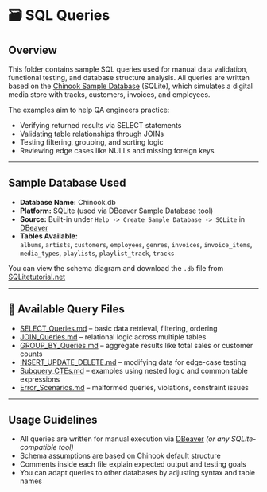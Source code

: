 # 🗃️ SQL Queries

## Overview

This folder contains sample SQL queries used for manual data validation, functional testing, and database structure analysis. All queries are written based on the [Chinook Sample Database](https://www.sqlitetutorial.net/sqlite-sample-database/) (SQLite), which simulates a digital media store with tracks, customers, invoices, and employees.

The examples aim to help QA engineers practice:

- Verifying returned results via SELECT statements  
- Validating table relationships through JOINs  
- Testing filtering, grouping, and sorting logic  
- Reviewing edge cases like NULLs and missing foreign keys

---

## Sample Database Used

- **Database Name:** Chinook.db  
- **Platform:** SQLite (used via DBeaver Sample Database tool)  
- **Source:** Built-in under `Help -> Create Sample Database -> SQLite` in [DBeaver](https://dbeaver.io/)  
- **Tables Available:**  
  `albums`, `artists`, `customers`, `employees`, `genres`, `invoices`, `invoice_items`, `media_types`, `playlists`, `playlist_track`, `tracks`

You can view the schema diagram and download the `.db` file from [SQLitetutorial.net](https://www.sqlitetutorial.net/sqlite-sample-database/)

---

## 📁 Available Query Files

- [SELECT_Queries.md](SELECT_Queries.md) – basic data retrieval, filtering, ordering  
- [JOIN_Queries.md](JOIN_Queries.md) – relational logic across multiple tables  
- [GROUP_BY_Queries.md](GROUP_BY_Queries.md) – aggregate results like total sales or customer counts  
- [INSERT_UPDATE_DELETE.md](INSERT_UPDATE_DELETE.md) – modifying data for edge-case testing  
- [Subquery_CTEs.md](Subquery_CTEs.md) – examples using nested logic and common table expressions  
- [Error_Scenarios.md](Error_Scenarios.md) – malformed queries, violations, constraint issues

---

## Usage Guidelines

- All queries are written for manual execution via [DBeaver](https://dbeaver.io/) *(or any SQLite-compatible tool)*  
- Schema assumptions are based on Chinook default structure  
- Comments inside each file explain expected output and testing goals  
- You can adapt queries to other databases by adjusting syntax and table names
